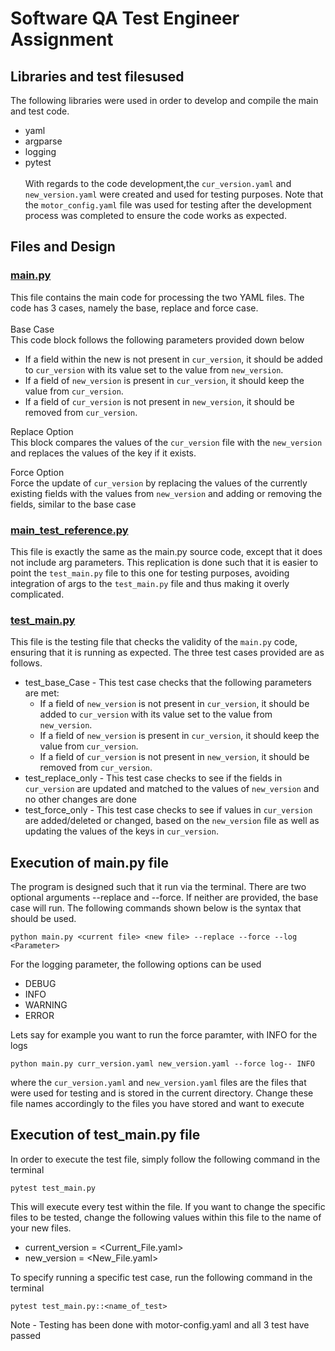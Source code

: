 # Software QA Test Engineer Assignment 

## <b>Libraries and test filesused</b>
The following libraries were used in order to develop and compile the main and test code.
- yaml
- argparse
- logging
- pytest
<br> <br>With regards to the code development,the `cur_version.yaml` and `new_version.yaml` were created and used for testing purposes. Note that the `motor_config.yaml` file was used for testing after the development process was completed to ensure the code works as expected.

## <b>Files and Design</b>
### <u>main.py</u>
This file contains the main code for processing the two YAML files. The code has 3 cases, namely the base, replace and force case. <br><br>
Base Case <br>
This code block follows the following parameters provided down below
- If a field within the new is not present in `cur_version`, it should be
  added to `cur_version` with its value set to the value from `new_version`.
- If a field of `new_version` is present in `cur_version`, it should keep the
  value from `cur_version`.
- If a field of `cur_version` is not present in `new_version`, it should be
  removed from `cur_version`. <br>

Replace Option<br>
This block compares the values of the `cur_version` file with the `new_version` and replaces the values of the key if it exists. <br>

Force Option<br>
Force the update of `cur_version` by replacing the values of the currently existing fields with the values from `new_version` and adding or removing the fields, similar to the base case

### <u>main_test_reference.py</u>
This file is exactly the same as the main.py source code, except that it does not include arg parameters. This replication is done such that it is easier to point the `test_main.py` file to this one for testing purposes, avoiding integration of args to the `test_main.py` file and thus making it overly complicated.

### <u>test_main.py</u>
This file is the testing file that checks the validity of the `main.py` code, ensuring that it is running as expected.
The three test cases provided are as follows.
- test_base_Case - This test case checks that the following parameters are met:
  - If a field of `new_version` is not present in `cur_version`, it should be
  added to `cur_version` with its value set to the value from `new_version`.
  - If a field of `new_version` is present in `cur_version`, it should keep the
  value from `cur_version`.
  - If a field of `cur_version` is not present in `new_version`, it should be
  removed from `cur_version`.
- test_replace_only - This test case checks to see if the fields in `cur_version` are updated and matched to the values of `new_version` and no other changes are done
- test_force_only - This test case checks to see if values in `cur_version` are added/deleted or changed, based on the `new_version` file as well as updating the values of the keys in `cur_version`.

## <b>Execution of main.py file</b>
The program is designed such that it run via the terminal. There are two optional arguments --replace and --force. If neither are provided, the base case will run. The following commands shown below is the syntax that should be used.

```
python main.py <current file> <new file> --replace --force --log <Parameter>
```
For the logging parameter, the following options can be used
- DEBUG
- INFO
- WARNING
- ERROR

Lets say for example you want to run the force paramter, with INFO for the logs
```
python main.py curr_version.yaml new_version.yaml --force log-- INFO
```
where the `cur_version.yaml` and `new_version.yaml` files are the files that were used for testing and is stored in the current directory. Change these file names accordingly to the files you have stored and want to execute <br>

## <b>Execution of test_main.py file</b>
In order to execute the test file, simply follow the following command in the terminal
```
pytest test_main.py
```
This will execute every test within the file. If you want to change the specific files to be tested, change the following values within this file to the name of your new files.
- current_version = <Current_File.yaml>
- new_version = <New_File.yaml>

To specify running a specific test case, run the following command in the terminal
```
pytest test_main.py::<name_of_test>
```
Note - Testing has been done with motor-config.yaml and all 3 test have passed


